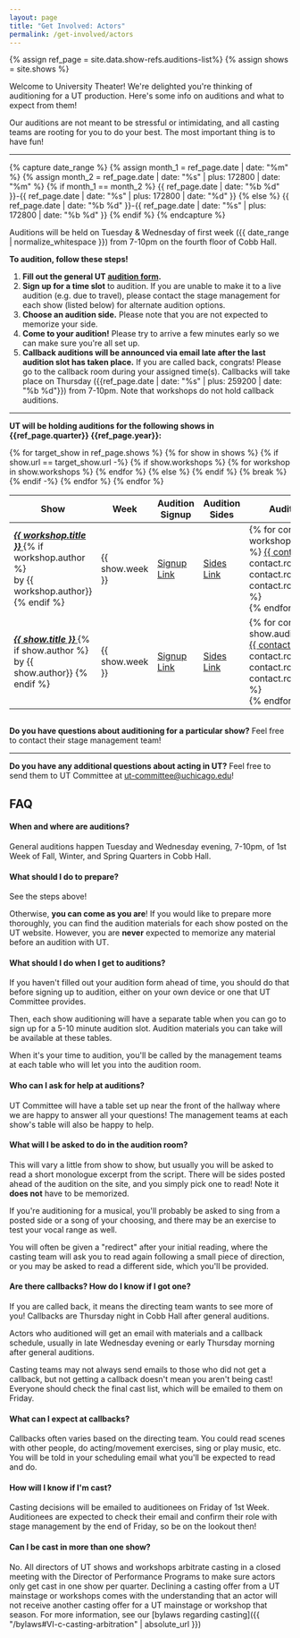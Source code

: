 ```yaml
---
layout: page
title: "Get Involved: Actors"
permalink: /get-involved/actors
---
```


{% assign ref_page = site.data.show-refs.auditions-list%}
{% assign shows = site.shows %}

Welcome to University Theater! We're delighted you're thinking of auditioning for a UT production. Here's some info on auditions and what to expect from them!

Our auditions are not meant to be stressful or intimidating, and all casting teams are rooting for you to do your best. The most important thing is to have fun!

---

{% capture date_range %} 
    {% assign month_1 = ref_page.date | date: "%m" %}
    {% assign month_2 = ref_page.date | date: "%s" | plus: 172800 | date: "%m" %}
    {% if month_1 == month_2 %}
        {{ ref_page.date | date: "%b %d" }}-{{ ref_page.date | date: "%s" | plus: 172800 | date: "%d" }}
    {% else %}
        {{ ref_page.date | date: "%b %d" }}-{{ ref_page.date | date: "%s" | plus: 172800 | date: "%b %d" }}
    {% endif %}
{% endcapture %} 

Auditions will be held on Tuesday & Wednesday of first week ({{ date_range | normalize_whitespace }}) from 7-10pm on the fourth floor of Cobb Hall.

**To audition, follow these steps!**

1. **Fill out the general UT [audition form]({{ref_page.form_link}}).**
2. **Sign up for a time slot** to audition. If you are unable to make it to a live audition (e.g. due to travel), please contact the stage management for each show (listed below) for alternate audition options.
3. **Choose an audition side.** Please note that you are not expected to memorize your side.
4. **Come to your audition!** Please try to arrive a few minutes early so we can make sure you're all set up.
5. **Callback auditions will be announced via email late after the last audition slot has taken place.** If you are called back, congrats! Please go to the callback room during your assigned time(s). Callbacks will take place on Thursday ({{ref_page.date | date: "%s" | plus: 259200 | date: "%b %d"}}) from 7-10pm. Note that workshops do not hold callback auditions.

---

**UT will be holding auditions for the following shows in {{ref_page.quarter}} {{ref_page.year}}:**

<div style="overflow-x:auto;">
<table class="table table-striped table-bordered">
    <thead>
        <tr>
        <th> Show </th>
        <th> Week </th>
        <th> Audition Signup </th>
        <th> Audition Sides </th>
        <th> Audition Contact </th>
        <th> Other Info </th>
        </tr>
    </thead>
    <tbody>
        {% for target_show in ref_page.shows %} 
        {% for show in shows %} 
        {% if show.url == target_show.url -%}
        {% if show.workshops %}
            {% for workshop in show.workshops %}
                <tr>
                    <td> <em> <strong> <a href="{{ show.url }}"> {{ workshop.title }} </a> </strong> </em> 
                        {% if workshop.author %} <br> by {{ workshop.author}} {% endif %} </td>
                    <td> {{ show.week }} </td>
                    <td> <a href="{{ workshop.signup_link }}"> Signup Link </a> </td>
                    <td> <a href="{{ workshop.sides_link }}"> Sides Link </a> </td>
                    <td> {% for contact in workshop.audition_contact %}
                        <a href="mailto:{{ contact.email }}"> {{ contact.name }} </a> 
                        {% if contact.role and contact.role != nil %} ({{ contact.role }}) {% endif %}
                        <br> {% endfor %} </td>
                    <td> {% for link in workshop.other_links %}
                        <a href="{{ link[1] }}"> {{ link[0] }} </a> <br> {% endfor %} </td>
                </tr>
            {% endfor %}
        {% else %}
            <tr>
                <td> <em> <strong> <a href="{{ show.url }}"> {{ show.title }} </a> </strong> </em> 
                    {% if show.author %} <br> by {{ show.author}} {% endif %} </td>
                <td> {{ show.week }} </td>
                <td> <a href="{{ show.signup_link }}"> Signup Link </a> </td>
                <td> <a href="{{ show.sides_link }}"> Sides Link </a> </td>
                <td> {% for contact in show.audition_contact %}
                    <a href="mailto:{{ contact.email }}"> {{ contact.name }} </a> 
                    {% if contact.role and contact.role != nil %} ({{ contact.role }}) {% endif %}
                    <br> {% endfor %} </td>
                <td> {% for link in show.other_links %}
                    <a href="{{ link[1] }}"> {{ link[0] }} </a> <br> {% endfor %} </td>
            </tr>
        {% endif %}
        {% break %} 
        {% endif -%} 
        {% endfor %} 
        {% endfor %}
    </tbody>
</table>
</div>

**Do you have questions about auditioning for a particular show?** Feel free to contact their stage management team!

---

**Do you have any additional questions about acting in UT?** Feel free to send them to UT Committee at [ut-committee@uchicago.edu](mailto:ut-committee@uchicago.edu)!


## FAQ


#### When and where are auditions?

General auditions happen Tuesday and Wednesday evening, 7-10pm, of 1st Week of Fall, Winter, and Spring Quarters in Cobb Hall.


#### What should I do to prepare?

See the steps above!

Otherwise, **you can come as you are**! If you would like to prepare more thoroughly, you can find the audition materials for each show posted on the UT website. However, you are **never** expected to memorize any material before an audition with UT. 


#### What should I do when I get to auditions?

If you haven't filled out your audition form ahead of time, you should do that before signing up to audition, either on your own device or one that UT Committee provides. 

Then, each show auditioning will have a separate table when you can go to sign up for a 5-10 minute audition slot. Audition materials you can take will be available at these tables.

When it's your time to audition, you'll be called by the management teams at each table who will let you into the audition room.  


#### Who can I ask for help at auditions?

UT Committee will have a table set up near the front of the hallway where we are happy to answer all your questions! The management teams at each show's table will also be happy to help.


#### What will I be asked to do in the audition room?

This will vary a little from show to show, but usually you will be asked to read a short monologue excerpt from the script. There will be sides posted ahead of the audition on the site, and you simply pick one to read! Note it **does not** have to be memorized.  

If you're auditioning for a musical, you'll probably be asked to sing from a posted side or a song of your choosing, and there may be an exercise to test your vocal range as well.

You will often be given a "redirect" after your initial reading, where the casting team will ask you to read again following a small piece of direction, or you may be asked to read a different side, which you'll be provided. 


#### Are there callbacks? How do I know if I got one?

If you are called back, it means the directing team wants to see more of you! Callbacks are Thursday night in Cobb Hall after general auditions.

Actors who auditioned will get an email with materials and a callback schedule, usually in late Wednesday evening or early Thursday morning after general auditions.

Casting teams may not always send emails to those who did not get a callback, but not getting a callback doesn't mean you aren't being cast! Everyone should check the final cast list, which will be emailed to them on Friday.


#### What can I expect at callbacks?
Callbacks often varies based on the directing team. You could read scenes with other people, do acting/movement exercises, sing or play music, etc. You will be told in your scheduling email what you'll be expected to read and do.


#### How will I know if I'm cast?

Casting decisions will be emailed to auditionees on Friday of 1st Week. Auditionees are expected to check their email and confirm their role with stage management by the end of Friday, so be on the lookout then!

#### Can I be cast in more than one show?

No. All directors of UT shows and workshops arbitrate casting in a closed meeting with the Director of Performance Programs to make sure actors only get cast in one show per quarter. Declining a casting offer from a UT mainstage or workshops comes with the understanding that an actor will not receive another casting offer for a UT mainstage or workshop that season. For more information, see our [bylaws regarding casting]({{ "/bylaws#VI-c-casting-arbitration" | absolute_url }})